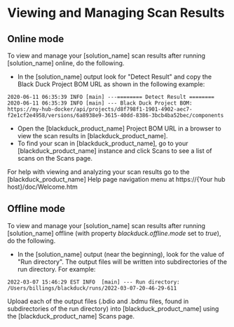 # Viewing and Managing Scan Results

## Online mode

To view and manage your [solution_name] scan results after running [solution_name] online, do the following.

- In the [solution_name] output look for "Detect Result" and copy the Black Duck Project BOM URL as shown in the following example:

````
2020-06-11 06:35:39 INFO [main] ---======== Detect Result ========
2020-06-11 06:35:39 INFO [main] --- Black Duck Project BOM: https://my-hub-docker/api/projects/d8f798f1-1901-4902-aec7-f2e1cf2e4958/versions/6a8938e9-3615-40dd-8386-3bcb4ba52bec/components
````
- Open the [blackduck_product_name] Project BOM URL in a browser to view the scan results in [blackduck_product_name].
- To find your scan in [blackduck_product_name], go to your [blackduck_product_name] instance and click Scans to see a list of scans on the Scans page.

For help with viewing and analyzing your scan results go to the [blackduck_product_name] Help page navigation menu at https://{Your hub host}/doc/Welcome.htm

## Offline mode

To view and manage your [solution_name] scan results after running [solution_name] offline (with property *blackduck.offline.mode* set to *true*), do the following.

- In the [solution_name] output (near the beginning), look for the value of "Run directory". The output files will be written into subdirectories of the run directory. For example:

````
2022-03-07 15:46:29 EST INFO  [main] --- Run directory: /Users/billings/blackduck/runs/2022-03-07-20-46-29-611
````

Upload each of the output files (.bdio and .bdmu files, found in subdirectories of the run directory) into [blackduck_product_name] using the [blackduck_product_name] Scans page.
